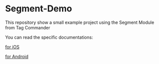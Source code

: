 # Segment-Demo
This repository show a small example project using the Segment Module from Tag Commander

You can read the specific documentations:

[for iOS](iOS/README.md)

[for Android](Android/README.md)
